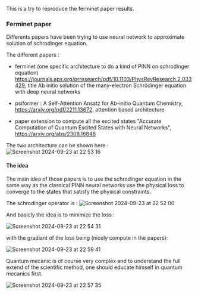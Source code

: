 This is a try to reproduce the ferminet paper results.

### Ferminet paper

Differents papers have been trying to use neural network to approximate solution of schrodinger equation.

The different papers :

- ferminet (one specific architecture to do a kind of PINN on schrodinger equation)
https://journals.aps.org/prresearch/pdf/10.1103/PhysRevResearch.2.033429, title Ab initio solution of the many-electron Schrödinger equation with deep neural networks

- psiformer : A Self-Attention Ansatz for Ab-initio Quantum Chemistry, https://arxiv.org/pdf/2211.13672, attention based architecture

- paper extension to compute all the excited states "Accurate Computation of Quantum Excited States with Neural Networks", https://arxiv.org/abs/2308.16848

The two architecture can be shown here :
![Screenshot 2024-09-23 at 22 53 16](https://github.com/user-attachments/assets/d4166138-6fb8-41cd-9ed8-1236722a2175)


#### The idea 

The main idea of those papers is to use the schrodinger equation in the same way as the classical PINN neural networks use the physical loss to converge to the states that satisfy the physical constraints.

The schrodinger operator is :
![Screenshot 2024-09-23 at 22 52 00](https://github.com/user-attachments/assets/016e85ac-eb71-48d0-8929-cd42619b210d)

And basicly the idea is to minimize the loss :

![Screenshot 2024-09-23 at 22 54 31](https://github.com/user-attachments/assets/124635b8-551b-4b71-96b7-619eba9fa7ec)

with the gradiant of the loss being (nicely compute in the papers):

![Screenshot 2024-09-23 at 22 59 41](https://github.com/user-attachments/assets/55defb02-92ee-40b7-b565-58c8d3fd887a)

Quantum mecanic is of course very complex and to understand the full extend of the scientific method, one should educate himself in quantum mecanics first.

![Screenshot 2024-09-23 at 22 57 35](https://github.com/user-attachments/assets/904109e8-c4f5-4931-b2a6-febf154aea98)
